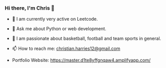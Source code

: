 ### Hi there, I'm Chris 👋

- 🔭 I am currently very active on Leetcode.

- 💬 Ask me about Python or web development.

- 🏀 I am passionate about basketball, football and team sports in general.

- 📫 How to reach me: christian.harries12@gmail.com

- Portfolio Website: https://master.d1te8yffgnqaw4.amplifyapp.com/
